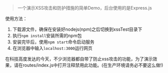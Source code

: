 > 一个演示XSS攻击和防护措施的简单Demo，后台使用的是Express.js

使用方法：

1. 下载源文件，确保在安装好nodejs(npm)之后切换到xssTest目录下
2. 执行`npm install`安装所需的npm包
3. 安装完毕后，使用`npm start`命令启动服务
4. 在浏览器中输入`localhost:3000`运行网页

在科技高度发达的今天，不少浏览器都自带了防止xss攻击的功能，为了演示效果，请在routes/index.js中打开注释禁用此功能。(在生产环境请务必不要这么做!)
